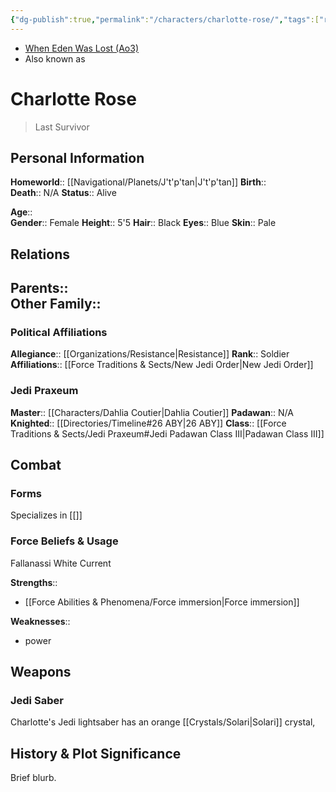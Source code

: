 ```yaml
---
{"dg-publish":true,"permalink":"/characters/charlotte-rose/","tags":["resistance","jedipraxeum","jediknight","forcesensitive","unfinished"],"dgHomeLink":false}
---
```


- [When Eden Was Lost (Ao3)](https://archiveofourown.org/works/19334440/chapters/45992584)
- Also known as 
# Charlotte Rose
>Last Survivor

## Personal Information

**Homeworld**::  [[Navigational/Planets/J't'p'tan\|J't'p'tan]]
**Birth**::  
**Death**::  N/A
**Status**::  Alive

**Age**::  
**Gender**::  Female
**Height**::  5'5
**Hair**::  Black
**Eyes**::  Blue
**Skin**::  Pale

## Relations

**Parents**::  
**Other Family**::
- 

### Political Affiliations

**Allegiance**::  [[Organizations/Resistance\|Resistance]]
**Rank**::  Soldier
**Affiliations**::  [[Force Traditions & Sects/New Jedi Order\|New Jedi Order]]

### Jedi Praxeum

**Master**::  [[Characters/Dahlia Coutier\|Dahlia Coutier]] 
**Padawan**::  N/A 
**Knighted**::   [[Directories/Timeline#26 ABY\|26 ABY]]
**Class**::  [[Force Traditions & Sects/Jedi Praxeum#Jedi Padawan Class III\|Padawan Class III]] 

## Combat

### Forms

Specializes in [[]] 

### Force Beliefs & Usage

Fallanassi White Current 

**Strengths**::
- [[Force Abilities & Phenomena/Force immersion\|Force immersion]]

**Weaknesses**::
- power

## Weapons

### Jedi Saber

Charlotte's Jedi lightsaber has an orange [[Crystals/Solari\|Solari]] crystal,

## History & Plot Significance

Brief blurb.